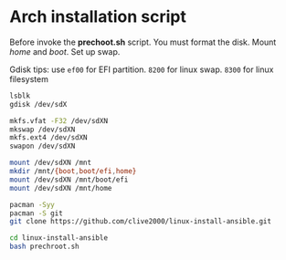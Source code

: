 # Arch installation script

Before invoke the **prechoot.sh** script. You must format the disk. Mount *home* and *boot*. Set up swap.

Gdisk tips: use `ef00` for EFI partition. `8200` for linux swap. `8300` for linux filesystem

```bash
lsblk
gdisk /dev/sdX

mkfs.vfat -F32 /dev/sdXN
mkswap /dev/sdXN
mkfs.ext4 /dev/sdXN
swapon /dev/sdXN

mount /dev/sdXN /mnt
mkdir /mnt/{boot,boot/efi,home}
mount /dev/sdXN /mnt/boot/efi
mount /dev/sdXN /mnt/home

pacman -Syy
pacman -S git
git clone https://github.com/clive2000/linux-install-ansible.git

cd linux-install-ansible
bash prechroot.sh
```

